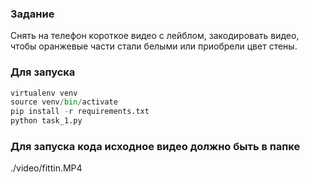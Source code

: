 ### Задание
Снять на телефон короткое видео с лейблом, закодировать видео, чтобы оранжевые части стали белыми или приобрели цвет стены.

### Для запуска
```python
virtualenv venv
source venv/bin/activate
pip install -r requirements.txt
python task_1.py
```

### Для запуска кода исходное видео должно быть в папке 
   ./video/fittin.MP4
